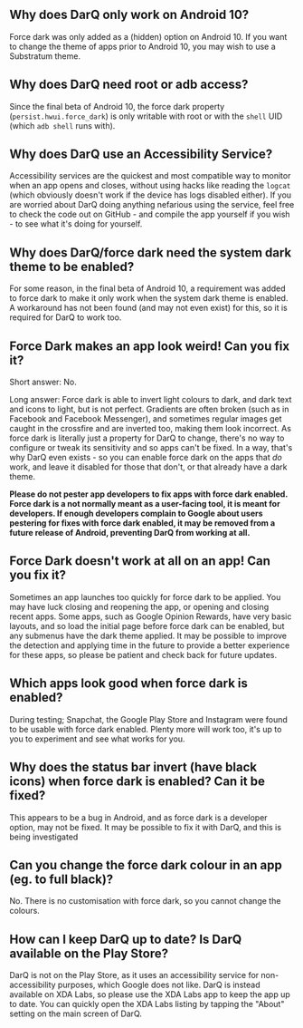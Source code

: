 ## Why does DarQ only work on Android 10?
Force dark was only added as a (hidden) option on Android 10. If you want to change the theme of apps prior to Android 10, you may wish to use a Substratum theme.

## Why does DarQ need root or adb access?
Since the final beta of Android 10, the force dark property (`persist.hwui.force_dark`) is only writable with root or with the `shell` UID (which `adb shell` runs with).

## Why does DarQ use an Accessibility Service?
Accessibility services are the quickest and most compatible way to monitor when an app opens and closes, without using hacks like reading the `logcat` (which obviously doesn't work if the device has logs disabled either). If you are worried about DarQ doing anything nefarious using the service, feel free to check the code out on GitHub - and compile the app yourself if you wish - to see what it's doing for yourself.

## Why does DarQ/force dark need the system dark theme to be enabled?
For some reason, in the final beta of Android 10, a requirement was added to force dark to make it only work when the system dark theme is enabled. A workaround has not been found (and may not even exist) for this, so it is required for DarQ to work too.

## Force Dark makes an app look weird! Can you fix it?
Short answer: No.

Long answer: Force dark is able to invert light colours to dark, and dark text and icons to light, but is not perfect. Gradients are often broken (such as in Facebook and Facebook Messenger), and sometimes regular images get caught in the crossfire and are inverted too, making them look incorrect. As force dark is literally just a property for DarQ to change, there's no way to configure or tweak its sensitivity and so apps can't be fixed. In a way, that's why DarQ even exists - so you can enable force dark on the apps that _do_ work, and leave it disabled for those that don't, or that already have a dark theme.

**Please do not pester app developers to fix apps with force dark enabled. Force dark is a not normally meant as a user-facing tool, it is meant for developers. If enough developers complain to Google about users pestering for fixes with force dark enabled, it may be removed from a future release of Android, preventing DarQ from working at all.**

## Force Dark doesn't work at all on an app! Can you fix it?
Sometimes an app launches too quickly for force dark to be applied. You may have luck closing and reopening the app, or opening and closing recent apps. Some apps, such as Google Opinion Rewards, have very basic layouts, and so load the initial page before force dark can be enabled, but any submenus have the dark theme applied. It may be possible to improve the detection and applying time in the future to provide a better experience for these apps, so please be patient and check back for future updates.

## Which apps look good when force dark is enabled?
During testing; Snapchat, the Google Play Store and Instagram were found to be usable with force dark enabled. Plenty more will work too, it's up to you to experiment and see what works for you.

## Why does the status bar invert (have black icons) when force dark is enabled? Can it be fixed?
This appears to be a bug in Android, and as force dark is a developer option, may not be fixed. It may be possible to fix it with DarQ, and this is being investigated

## Can you change the force dark colour in an app (eg. to full black)?
No. There is no customisation with force dark, so you cannot change the colours.

## How can I keep DarQ up to date? Is DarQ available on the Play Store?
DarQ is not on the Play Store, as it uses an accessibility service for non-accessibility purposes, which Google does not like. DarQ is instead available on XDA Labs, so please use the XDA Labs app to keep the app up to date. You can quickly open the XDA Labs listing by tapping the "About" setting on the main screen of DarQ.